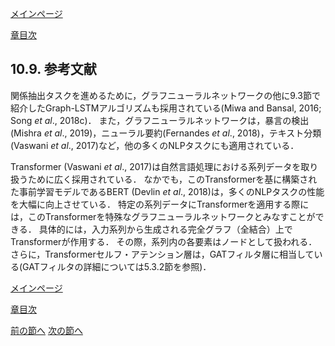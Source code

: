 [メインページ](../../index.markdown)

[章目次](./chap10.md)
## 10.9. 参考文献

関係抽出タスクを進めるために，グラフニューラルネットワークの他に9.3節で紹介したGraph-LSTMアルゴリズムも採用されている(Miwa and Bansal, 2016; Song *et al*., 2018c)． また，グラフニューラルネットワークは，暴言の検出(Mishra *et al*., 2019)，ニューラル要約(Fernandes *et al*., 2018)，テキスト分類(Vaswani *et al*., 2017)など，他の多くのNLPタスクにも適用されている．

Transformer (Vaswani *et al*., 2017)は自然言語処理における系列データを取り扱うために広く採用されている． なかでも，このTransformerを基に構築された事前学習モデルであるBERT (Devlin *et al*., 2018)は，多くのNLPタスクの性能を大幅に向上させている． 特定の系列データにTransformerを適用する際には，このTransformerを特殊なグラフニューラルネットワークとみなすことができる． 具体的には，入力系列から生成される完全グラフ（全結合）上でTransformerが作用する． その際，系列内の各要素はノードとして扱われる． さらに，Transformerセルフ・アテンション層は，GATフィルタ層に相当している(GATフィルタの詳細については5.3.2節を参照)．

[メインページ](../../index.markdown)

[章目次](./chap10.md)

[前の節へ](./subsection_08.md) [次の節へ](./subsection_10.md)



